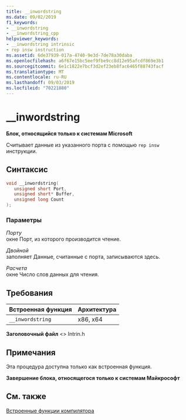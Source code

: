 ```yaml
---
title: __inwordstring
ms.date: 09/02/2019
f1_keywords:
- __inwordstring
- __inwordstring_cpp
helpviewer_keywords:
- __inwordstring intrinsic
- rep insw instruction
ms.assetid: 6de37939-017a-4740-9e3d-7de78a30daba
ms.openlocfilehash: a6f67e15bc5eef9fbe9cc8d12e95afcdf869e3b1
ms.sourcegitcommit: 6e1c1822e7bcf3d2ef23eb8fac6465f88743facf
ms.translationtype: MT
ms.contentlocale: ru-RU
ms.lasthandoff: 09/03/2019
ms.locfileid: "70221880"
---
```

# <a name="__inwordstring"></a>__inwordstring

**Блок, относящийся только к системам Microsoft**

Считывает данные из указанного порта с помощью `rep insw` инструкции.

## <a name="syntax"></a>Синтаксис

```C
void __inwordstring(
   unsigned short Port,
   unsigned short* Buffer,
   unsigned long Count
);
```

### <a name="parameters"></a>Параметры

*Порту*\
окне Порт, из которого производится чтение.

*Двойной*\
заполняет Данные, считанные с порта, записываются здесь.

*Расчета*\
окне Число слов данных для чтения.

## <a name="requirements"></a>Требования

|Встроенная функция|Архитектура|
|---------------|------------------|
|`__inwordstring`|x86, x64|

**Заголовочный файл** \<> Intrin.h

## <a name="remarks"></a>Примечания

Эта процедура доступна только как встроенная функция.

**Завершение блока, относящегося только к системам Майкрософт**

## <a name="see-also"></a>См. также

[Встроенные функции компилятора](../intrinsics/compiler-intrinsics.md)
